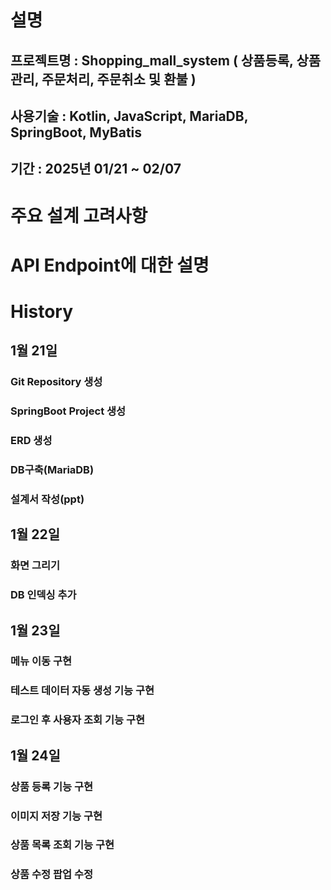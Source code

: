 # 설명
## 프로젝트명 : Shopping_mall_system ( 상품등록, 상품관리, 주문처리, 주문취소 및 환불 )
## 사용기술 : Kotlin, JavaScript, MariaDB, SpringBoot, MyBatis
## 기간 : 2025년 01/21 ~ 02/07

# 주요 설계 고려사항

# API Endpoint에 대한 설명

# History
## 1월 21일
### Git Repository 생성
### SpringBoot Project 생성
### ERD 생성
### DB구축(MariaDB)
### 설계서 작성(ppt)

## 1월 22일
### 화면 그리기
### DB 인덱싱 추가

## 1월 23일
### 메뉴 이동 구현
### 테스트 데이터 자동 생성 기능 구현
### 로그인 후 사용자 조회 기능 구현

## 1월 24일
### 상품 등록 기능 구현
### 이미지 저장 기능 구현
### 상품 목록 조회 기능 구현
### 상품 수정 팝업 수정